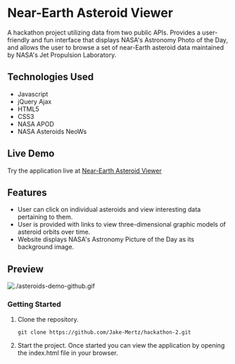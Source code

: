 # Near-Earth Asteroid Viewer
A hackathon project utilizing data from two public APIs. Provides a user-friendly and fun interface that displays NASA's Astronomy Photo of the Day, and allows the user to browse a set of near-Earth asteroid data maintained by NASA's Jet Propulsion Laboratory. 

## Technologies Used

- Javascript
- jQuery Ajax
- HTML5
- CSS3
- NASA APOD
- NASA Asteroids NeoWs

## Live Demo

Try the application live at [Near-Earth Asteroid Viewer](https://jake-mertz.github.io/Near-Earth-Asteroid-Viewer/)

## Features

- User can click on individual asteroids and view interesting data pertaining to them.
- User is provided with links to view three-dimensional graphic models of asteroid orbits over time. 
- Website displays NASA's Astronomy Picture of the Day as its background image.

## Preview

![./asteroids-demo-github.gif](./asteroids-demo-github.gif)

### Getting Started

1. Clone the repository.

    ```shell
    git clone https://github.com/Jake-Mertz/hackathon-2.git
    ```
2. Start the project. Once started you can view the application by opening the index.html file in your browser.
